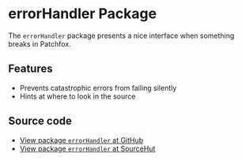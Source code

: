 # errorHandler Package

The `errorHandler` package presents a nice interface when something breaks in Patchfox.

## Features
* Prevents catastrophic errors from failing silently
* Hints at where to look in the source

## Source code
* [View package `errorHandler` at GitHub](https://github.com/soapdog/patchfox/blob/master/ui/packages/errorHandler) 
* [View package `errorHandler` at SourceHut](https://git.sr.ht/~soapdog/patchfox/tree/master/item/ui/packages/errorHandler)
